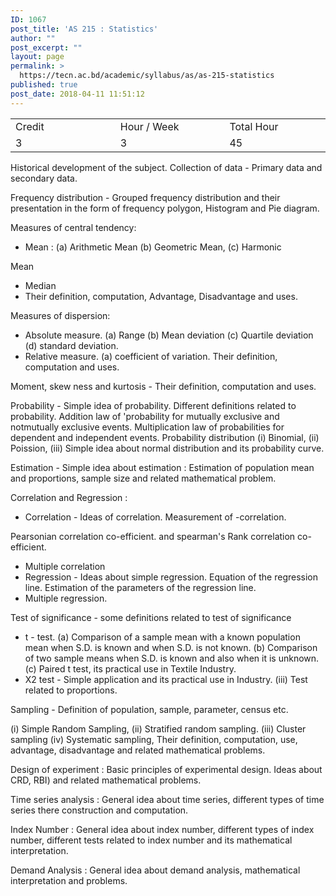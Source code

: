 ```yaml
---
ID: 1067
post_title: 'AS 215 : Statistics'
author: ""
post_excerpt: ""
layout: page
permalink: >
  https://tecn.ac.bd/academic/syllabus/as/as-215-statistics
published: true
post_date: 2018-04-11 11:51:12
---
```

<table width="625">
<tbody>
<tr>
<td width="206">Credit</td>
<td width="218">Hour / Week</td>
<td width="201">Total Hour</td>
</tr>
<tr>
<td width="206">3</td>
<td width="218">3</td>
<td width="201">45</td>
</tr>
</tbody>
</table>
Historical development of the subject. Collection of data - Primary data and secondary data.

Frequency distribution - Grouped frequency distribution and their presentation in the form of frequency polygon, Histogram and Pie diagram.

Measures of central tendency:
<ul>
 	<li>Mean : (a) Arithmetic Mean (b) Geometric Mean, (c) Harmonic</li>
</ul>
Mean
<ul>
 	<li>Median</li>
 	<li>Their definition, computation, Advantage, Disadvantage and uses.</li>
</ul>
Measures of dispersion:
<ul>
 	<li>Absolute measure. (a) Range (b) Mean deviation (c) Quartile deviation (d) standard deviation.</li>
 	<li>Relative measure. (a) coefficient of variation. Their definition, computation and uses.</li>
</ul>
Moment, skew ness and kurtosis - Their definition, computation and uses.

Probability - Simple idea of probability. Different definitions related to probability. Addition law of 'probability for mutually exclusive and notmutually exclusive events. Multiplication law of probabilities for dependent and independent events. Probability distribution (i) Binomial, (ii) Poission, (iii) Simple idea about normal distribution and its probability curve.

Estimation - Simple idea about estimation : Estimation of population mean and proportions, sample size and related mathematical problem.

Correlation and Regression :
<ul>
 	<li>Correlation - Ideas of correlation. Measurement of -correlation.</li>
</ul>
Pearsonian correlation co-efficient. and spearman's Rank correlation co-efficient.
<ul>
 	<li>Multiple correlation</li>
 	<li>Regression - Ideas about simple regression. Equation of the regression line. Estimation of the parameters of the regression line.</li>
 	<li>Multiple regression.</li>
</ul>
Test of significance - some definitions related to test of significance
<ul>
 	<li>t - test. (a) Comparison of a sample mean with a known population mean when S.D. is known and when S.D. is not known. (b) Comparison of two sample means when S.D. is known and also when it is unknown. (c) Paired t test, its practical use in Textile Industry.</li>
 	<li>X2 test - Simple application and its practical use in Industry. (iii) Test related to proportions.</li>
</ul>
Sampling - Definition of population, sample, parameter, census etc.

(i) Simple Random Sampling, (ii) Stratified random sampling. (iii) Cluster sampling (iv) Systematic sampling, Their definition, computation, use, advantage, disadvantage and related mathematical problems.

Design of experiment : Basic principles of experimental design. Ideas about CRD, RBI) and related mathematical problems.

Time series analysis : General idea about time series, different types of time series there construction and computation.

Index Number : General idea about index number, different types of index number, different tests related to index number and its mathematical interpretation.

Demand Analysis : General idea about demand analysis, mathematical interpretation and problems.